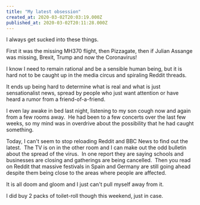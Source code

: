 ```yaml
---
title: "My latest obsession"
created_at: 2020-03-02T20:03:19.000Z
published_at: 2020-03-02T20:11:28.000Z
---
```

I always get sucked into these things.

First it was the missing MH370 flight, then Pizzagate, then if Julian Assange was missing, Brexit, Trump and now the Coronavirus!

I know I need to remain rational and be a sensible human being, but it is hard not to be caught up in the media circus and spiraling Reddit threads.

It ends up being hard to determine what is real and what is just sensationalist news, spread by people who just want attention or have heard a rumor from a friend-of-a-friend.

I even lay awake in bed last night, listening to my son cough now and again from a few rooms away.  He had been to a few concerts over the last few weeks, so my mind was in overdrive about the possibility that he had caught something.

Today, I can't seem to stop reloading Reddit and BBC News to find out the latest.  The TV is on in the other room and I can make out the odd bulletin about the spread of the virus.  In one report they are saying schools and businesses are closing and gatherings are being cancelled.  Then you read on Reddit that massive festivals in Spain and Germany are still going ahead despite them being close to the areas where people are affected.

It is all doom and gloom and I just can't pull myself away from it.

I did buy 2 packs of toilet-roll though this weekend, just in case.

